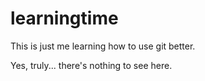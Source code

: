 # learningtime
This is just me learning how to use git better.

Yes, truly... there's nothing to see here.
